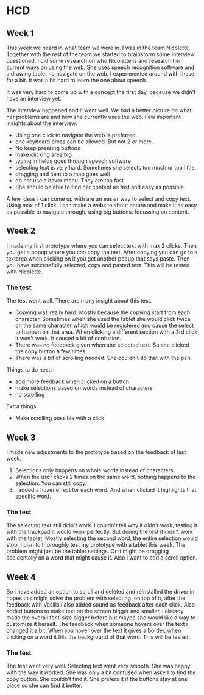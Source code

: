 # HCD

## Week 1
This week we heard in what team we were in. I was in the team Nicolette. Together with the rest of the team we started to brainstorm some interview questioned. I did some research on who Nicolette is and research her current ways on using the web. She uses speech recognition software and a drawing tablet no navigate on the web. I experimented around with these for a bit. It was a bit hard to learn the one about speech.

It was very hard to come up with a concept the first day, because we didn't have an interview yet. 

The interview happened and it went well. We had a better picture on what her problems are and how she currently uses the web. Few important insights about the interview:
- Using one click to navigate the web is preferred.
- one keyboard press can be allowed. But not 2 or more.
- No keep pressing buttons
- make clicking area big
- typing in fields goes through speech software
- selecting text is very hard. Sometimes she selects too much or too little.
- dragging and item to a map goes well
- do not use a hover menu. They are too fast
- She should be able to find her content as fast and easy as possible. 

A few ideas i can come up with are an easier way to select and copy text. Using max of 1 click. I can make a website about nature and make it as easy as possible to navigate through. using big buttons. focussing on content.

## Week 2
I made my first prototype where you can select text with max 2 clicks. Then you get a popup where you can copy the text. After copying you can go to a textarea when clicking on it you get another popup that says paste. Then you have successfully selected, copy and pasted text. This will be tested with Nicolette. 

### The test
The test went well. There are many insight about this test. 
- Copying was really hard. Mostly because the copying start from each character. Sometimes when she used the tablet she would click twice on the same character which would be registered and cause the select to happen on that area. When clicking a different section with a 3rd click it won't work. It caused a bit of confusion.
- There was no feedback given when she selected text. So she clicked the copy button a few times.
- There was a bit of scrolling needed. She couldn't do that with the pen.

Things to do next:
- add more feedback when clicked on a button
- make selections based on words instead of characters
- no scrolling

Extra things
- Make scrolling possible with a click

## Week 3
I made new adjustments to the prototype based on the feedback of last week. 
1. Selections only happens on whole words instead of characters.
2. When the user clicks 2 times on the same word, nothing happens to the selection. You can still copy.
3. I added a hover effect for each word. And when clicked it highlights that specific word.

### The test
The selecting text still didn't work. I couldn't tell why it didn't work, testing it with the trackpad it would work perfectly. But during the test it didn't work with the tablet. Mostly selecting the second word, the entire selection would stop. I plan to thoroughly test my prototype with a tablet this week. The problem might just be the tablet settings. Or it might be dragging accidentally on a word that might cause it. Also i want to add a scroll option.

## Week 4
So i have added an option to scroll and deleted and reinstalled the driver in hopes this might solve the problem with selecting. on top of it, after the feedback with Vasilis i also added sound as feedback after each click. Also added buttons to make text on the screen bigger and smaller, i already made the overall font-size bigger before but maybe she would like a way to customize it herself. The feedback when someone hovers over the text i changed it a bit. When you hover over the text it gives a border, when clicking on a word it fills the background of that word. This will be tested.

### The test
The test went very well. Selecting text went very smooth. She was happy with the way it worked. She was only a bit confused when asked to find the copy button. She couldn't find it. She prefers it if the buttons stay at one place so she can find it better. 
